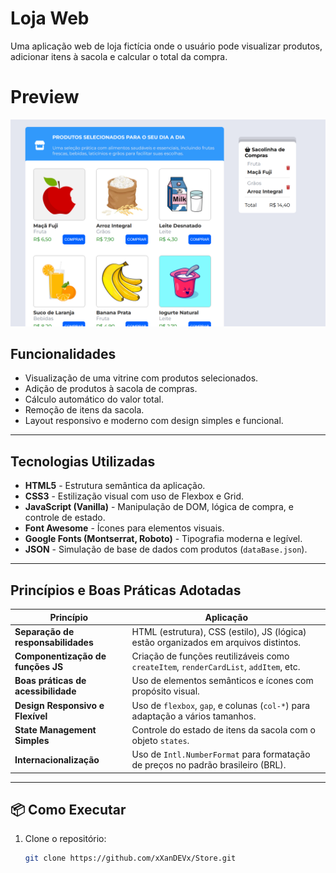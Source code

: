# Loja Web

Uma aplicação web de loja fictícia onde o usuário pode visualizar produtos, adicionar itens à sacola e calcular o total da compra.

# Preview
![Store.png](assets/Store.png)


## Funcionalidades

- Visualização de uma vitrine com produtos selecionados.
- Adição de produtos à sacola de compras.
- Cálculo automático do valor total.
- Remoção de itens da sacola.
- Layout responsivo e moderno com design simples e funcional.

---

## Tecnologias Utilizadas

- **HTML5** - Estrutura semântica da aplicação.
- **CSS3** - Estilização visual com uso de Flexbox e Grid.
- **JavaScript (Vanilla)** - Manipulação de DOM, lógica de compra, e controle de estado.
- **Font Awesome** - Ícones para elementos visuais.
- **Google Fonts (Montserrat, Roboto)** - Tipografia moderna e legível.
- **JSON** - Simulação de base de dados com produtos (`dataBase.json`).

---

## Princípios e Boas Práticas Adotadas

| Princípio                     | Aplicação                                                                 |
|------------------------------|---------------------------------------------------------------------------|
| **Separação de responsabilidades** | HTML (estrutura), CSS (estilo), JS (lógica) estão organizados em arquivos distintos. |
| **Componentização de funções JS** | Criação de funções reutilizáveis como `createItem`, `renderCardList`, `addItem`, etc. |
| **Boas práticas de acessibilidade** | Uso de elementos semânticos e ícones com propósito visual.                        |
| **Design Responsivo e Flexível**   | Uso de `flexbox`, `gap`, e colunas (`col-*`) para adaptação a vários tamanhos.     |
| **State Management Simples**       | Controle do estado de itens da sacola com o objeto `states`.                      |
| **Internacionalização**           | Uso de `Intl.NumberFormat` para formatação de preços no padrão brasileiro (BRL).   |

---

## 📦 Como Executar

1. Clone o repositório:
   ```bash
   git clone https://github.com/xXanDEVx/Store.git   
